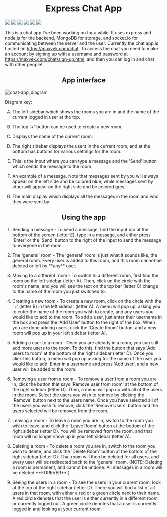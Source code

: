 <h1 align="center">Express Chat App</h1>

<p align="center>
  <a href="https://github.com/AgentMax05">
    <img src="https://img.shields.io/badge/created%20by-AgentMax05-orange" /></a>
  <a href="https://maxvek.com/chat">
    <img src="https://img.shields.io/badge/hosted%20on-maxvek.com%2Fchat-yellow" /></a>
  <a href="https://github.com/AgentMax05/express-chat-app">
    <img src="https://img.shields.io/github/directory-file-count/AgentMax05/express-chat-app" /></a>
  <a href="https://github.com/AgentMax05/express-chat-app">
    <img src="https://img.shields.io/github/repo-size/AgentMax05/express-chat-app" /></a>
  <a href="https://maxvek.com/chat">
    <img src="https://img.shields.io/website?down_color=red&down_message=offline&up_color=green&up_message=online&url=https%3A%2F%2Fmaxvek.com%2Fchat" /></a>
  <a href="https://github.com/AgentMax05/express-chat-app" />
    <img src="https://img.shields.io/github/last-commit/AgentMax05/express-chat-app" /></a>
</p>
  
This is a chat app I've been working on for a while. It uses express and node.js for the backend, MongoDB for storage, and socket.io for communicating between the server and the user. Currently the chat app is hosted on https://maxvek.com/chat. To access the chat you need to make an account by signing up with a username and password at https://maxvek.com/chat/sign-up.html, and then you can log in and chat with other people!

<h2 align="center">App interface</h2>

![chat-app_diagram](https://user-images.githubusercontent.com/64991518/111081823-88a2b180-84db-11eb-9624-0b58658e9ed6.png)

Diagram key:
<ol type="A">
  <li><p>The left sidebar which shows the rooms you are in and the name of the current logged in user at the top.</p></li>

  <li><p>The top '+' button can be used to create a new room.</p></li>
  
  <li><p>Displays the name of the current room.</p></li>
  
  <li><p>The right sidebar displays the users in the current room, and at the bottom has buttons for various settings for the room.</p></li>

  <li><p>This is the input where you can type a message and the 'Send' button which sends the message to the room</p></li>
  
  <li><p>An example of a message. Note that messages sent by you will always appear on the left side and be colored blue, while messages sent by other will appear on the right side and be colored grey.</p></li>
  
  <li><p>The main display which displays all the messages in the room and who they were sent by.</p></li>
</ol>

<h2 align="center">Using the app</h2>

<ol type="1">
  <li><p>Sending a message - To send a message, find the input bar at the bottom of the screen (letter E), type in a message, and either press 'Enter' or the 'Send' button to the right of the input to send the message to everyone in the room.</p></li>
  
  <li><p>The 'general' room - The 'general' room is just what it sounds like, the general room. Every user is added to this room, and this room cannot be deleted or left by **any** user.<p></li>
  
  <li><p>Moving to a different room - To switch to a different room, first find the room on the left sidebar (letter A). Then, click on the circle with the room's name, and you will see the text on the top bar (letter C) change to the name of the room you just switched to.</p></li>
  
  <li><p>Creating a new room - To create a new room, click on the circle with the '+' (letter B) in the left sidebar (letter A). A menu will pop up, asking you to enter the name of the room you wish to create, and any users you would like to add to the room. To add a user, just enter their username in the box and press the 'Add User' button to the right of the box. When you are done adding users, click the 'Create Room' button, and a new room will pop up in your left sidebar (letter A).</p></li>
  
  <li><p>Adding a user to a room - Once you are already in a room, you can still add more users to the room. To do this, find the button that says 'Add users to room' at the bottom of the right sidebar (letter D). Once you click this button, a menu will pop up asking for the name of the user you would like to add. Enter in a username and press 'Add user', and a new user will be added to the room.</p></li>
  
   <li><p>Removing a user from a room - To remove a user from a room you are in, click the button that says 'Remove user from room' at the bottom of the right sidebar (letter D). Then, a menu will pop up with all of the users in the room. Select the users you wish to remove by clicking the 'Remove' button next to the users name. Once you have selected all of the users you wish to remove, click the 'Remove Users' button and the users selected will be removed from the room.</p></li>
   
   <li><p>Leaving a room - To leave a room you are in, switch to the room you wish to leave, and click the 'Leave Room' button at the bottom of the right sidebar (letter D). You will be removed from the room, and that room will no longer show up in your left sidebar (letter A).<p></p>
  
  <li><p>Deleting a room - To delete a room you are in, switch to the room you wish to delete, and click the 'Delete Room' button at the bottom of the right sidebar (letter D). That room will then be deleted for all users, and every user will be redirected back to the 'general' room. (NOTE: Deleting a room is permanent, and cannot be undone. All messages in a room will be deleted **FOREVER**.)</p></li>
  
  <li><p>Seeing the users in a room - To see the users in your current room, look at the top of the right sidebar (letter D). There you will find a list of all users in that room, with either a red or a green circle next to their name. A red circle denotes that the user is either currently in a different room or currently logged out. A green circle denotes that a user is currently logged in and looking at your current room.</p></li>
  
</ol>


